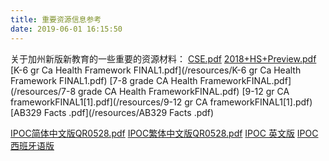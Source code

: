 ```yaml
---
title: 重要资源信息参考
date: 2019-06-01 16:15:50
---
```


关于加州新版新教育的一些重要的资源材料：
[CSE.pdf](/resources/CSE.pdf)
[2018+HS+Preview.pdf](/resources/2018+HS+Preview.pdf)
[K-6 gr Ca Health Framework FINAL1.pdf](/resources/K-6 gr Ca Health Framework FINAL1.pdf)
[7-8 grade CA Health FrameworkFINAL.pdf](/resources/7-8 grade CA Health FrameworkFINAL.pdf)
[9-12 gr CA frameworkFINAL1[1].pdf](/resources/9-12 gr CA frameworkFINAL1[1].pdf)
[AB329 Facts .pdf](/resources/AB329 Facts .pdf)

[IPOC简体中文版QR0528.pdf](/resources/IPOC-SimplifiedChineseQR0528.pdf)
[IPOC繁体中文版QR0528.pdf](/resources/IPOC-TraditionalChineseQR0528.pdf)
[IPOC 英文版](/resources/IPOC-trifold-brochure3-PRESSQUALITY.pdf)
[IPOC 西班牙语版](IPOC-Spanish.pdf)